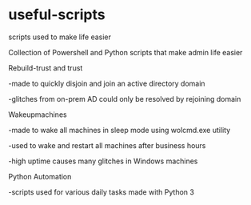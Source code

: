 # useful-scripts
scripts used to make life easier

Collection of Powershell and Python scripts that make admin life easier

Rebuild-trust and trust 



-made to quickly disjoin and join an active directory domain


-glitches from on-prem AD could only be resolved by rejoining domain

Wakeupmachines


-made to wake all machines in sleep mode using wolcmd.exe utility


-used to wake and restart all machines after business hours


-high uptime causes many glitches in Windows machines


Python Automation

-scripts used for various daily tasks made with Python 3
